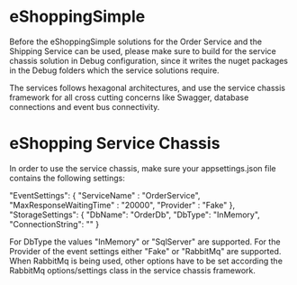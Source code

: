 # eShoppingSimple

Before the eShoppingSimple solutions for the Order Service and the Shipping Service can be used, please make sure to build for the service chassis solution in Debug configuration, since it writes the nuget packages in the Debug folders which the service solutions require.

The services follows hexagonal architectures, and use the service chassis framework for all cross cutting concerns like Swagger, database connections and event bus connectivity.

# eShopping Service Chassis

In order to use the service chassis, make sure your appsettings.json file contains the following settings:

"EventSettings": {
    "ServiceName" : "OrderService",
     "MaxResponseWaitingTime" : "20000",
    "Provider" :  "Fake"
  },
"StorageSettings": {
    "DbName": "OrderDb",
    "DbType": "InMemory",
    "ConnectionString": "<your connection string>"
  }
  
For DbType the values "InMemory" or "SqlServer" are supported. For the Provider of the event settings either "Fake" or "RabbitMq" are supported. When RabbitMq is being used, other options have to be set according the RabbitMq options/settings class in the service chassis framework.
